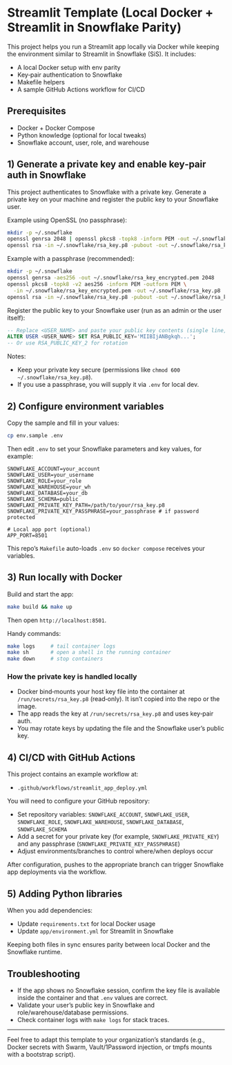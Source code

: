 # Streamlit Template (Local Docker + Streamlit in Snowflake Parity)

This project helps you run a Streamlit app locally via Docker while keeping the environment similar to Streamlit in Snowflake (SiS). It includes:
- A local Docker setup with env parity
- Key‑pair authentication to Snowflake
- Makefile helpers
- A sample GitHub Actions workflow for CI/CD

## Prerequisites
- Docker + Docker Compose
- Python knowledge (optional for local tweaks)
- Snowflake account, user, role, and warehouse

## 1) Generate a private key and enable key‑pair auth in Snowflake
This project authenticates to Snowflake with a private key. Generate a private key on your machine and register the public key to your Snowflake user.

Example using OpenSSL (no passphrase):
```bash
mkdir -p ~/.snowflake
openssl genrsa 2048 | openssl pkcs8 -topk8 -inform PEM -out ~/.snowflake/rsa_key.p8 -nocrypt
openssl rsa -in ~/.snowflake/rsa_key.p8 -pubout -out ~/.snowflake/rsa_key.pub
```

Example with a passphrase (recommended):
```bash
mkdir -p ~/.snowflake
openssl genrsa -aes256 -out ~/.snowflake/rsa_key_encrypted.pem 2048
openssl pkcs8 -topk8 -v2 aes256 -inform PEM -outform PEM \
  -in ~/.snowflake/rsa_key_encrypted.pem -out ~/.snowflake/rsa_key.p8
openssl rsa -in ~/.snowflake/rsa_key.p8 -pubout -out ~/.snowflake/rsa_key.pub
```

Register the public key to your Snowflake user (run as an admin or the user itself):
```sql
-- Replace <USER_NAME> and paste your public key contents (single line, no header/footer)
ALTER USER <USER_NAME> SET RSA_PUBLIC_KEY='MIIBIjANBgkqh...';
-- Or use RSA_PUBLIC_KEY_2 for rotation
```

Notes:
- Keep your private key secure (permissions like `chmod 600 ~/.snowflake/rsa_key.p8`).
- If you use a passphrase, you will supply it via `.env` for local dev.

## 2) Configure environment variables
Copy the sample and fill in your values:
```bash
cp env.sample .env
```
Then edit `.env` to set your Snowflake parameters and key values, for example:
```env
SNOWFLAKE_ACCOUNT=your_account
SNOWFLAKE_USER=your_username
SNOWFLAKE_ROLE=your_role
SNOWFLAKE_WAREHOUSE=your_wh
SNOWFLAKE_DATABASE=your_db
SNOWFLAKE_SCHEMA=public
SNOWFLAKE_PRIVATE_KEY_PATH=/path/to/your/rsa_key.p8
SNOWFLAKE_PRIVATE_KEY_PASSPHRASE=your_passphrase # if password protected

# Local app port (optional)
APP_PORT=8501
```

This repo’s `Makefile` auto-loads `.env` so `docker compose` receives your variables.

## 3) Run locally with Docker
Build and start the app:
```bash
make build && make up
```
Then open `http://localhost:8501`.

Handy commands:
```bash
make logs     # tail container logs
make sh       # open a shell in the running container
make down     # stop containers
```

### How the private key is handled locally
- Docker bind‑mounts your host key file into the container at `/run/secrets/rsa_key.p8` (read‑only). It isn’t copied into the repo or the image.
- The app reads the key at `/run/secrets/rsa_key.p8` and uses key‑pair auth.
- You may rotate keys by updating the file and the Snowflake user’s public key.

## 4) CI/CD with GitHub Actions
This project contains an example workflow at:
- `.github/workflows/streamlit_app_deploy.yml`

You will need to configure your GitHub repository:
- Set repository variables: `SNOWFLAKE_ACCOUNT`, `SNOWFLAKE_USER`, `SNOWFLAKE_ROLE`, `SNOWFLAKE_WAREHOUSE`, `SNOWFLAKE_DATABASE`, `SNOWFLAKE_SCHEMA`
- Add a secret for your private key (for example, `SNOWFLAKE_PRIVATE_KEY`) and any passphrase (`SNOWFLAKE_PRIVATE_KEY_PASSPHRASE`)
- Adjust environments/branches to control where/when deploys occur

After configuration, pushes to the appropriate branch can trigger Snowflake app deployments via the workflow.

## 5) Adding Python libraries
When you add dependencies:
- Update `requirements.txt` for local Docker usage
- Update `app/environment.yml` for Streamlit in Snowflake

Keeping both files in sync ensures parity between local Docker and the Snowflake runtime.

## Troubleshooting
- If the app shows no Snowflake session, confirm the key file is available inside the container and that `.env` values are correct.
- Validate your user’s public key in Snowflake and role/warehouse/database permissions.
- Check container logs with `make logs` for stack traces.

---
Feel free to adapt this template to your organization’s standards (e.g., Docker secrets with Swarm, Vault/1Password injection, or tmpfs mounts with a bootstrap script).

